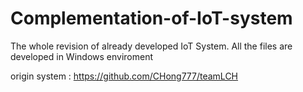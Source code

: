# Complementation-of-IoT-system
The whole revision of already developed IoT System.
All the files are developed in Windows enviroment

origin system : https://github.com/CHong777/teamLCH
